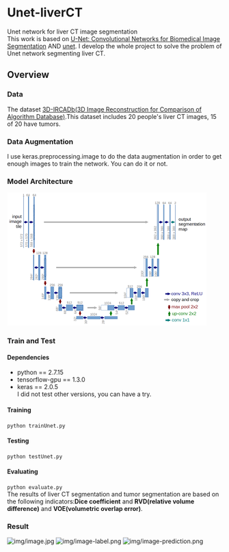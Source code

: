 # Unet-liverCT
Unet network for liver CT image segmentation  
This work is based on [U-Net: Convolutional Networks for Biomedical Image Segmentation](https://lmb.informatik.uni-freiburg.de/people/ronneber/u-net/)
AND [unet](https://github.com/zhixuhao/unet). I develop the whole project to solve the problem of Unet network segmenting liver CT.
## Overview
### Data
The dataset [3D-IRCADb(3D Image Reconstruction for Comparison of Algorithm Database)](https://www.ircad.fr/research/computer/).This dataset
includes 20 people's liver CT images, 15 of 20 have tumors.
### Data Augmentation
I use keras.preprocessing.image to do the data augmentation in order to get enough images to train the network. You can do it or not.
### Model Architecture
![img/u-net-architecture.png](img/u-net-architecture.png)
### Train and Test
#### Dependencies
+ python == 2.7.15
+ tensorflow-gpu == 1.3.0
+ keras == 2.0.5  
I did not test other versions, you can have a try.
#### Training

```python trainUnet.py```
#### Testing
```python testUnet.py```
#### Evaluating
```python evaluate.py```  
The results of liver CT segmentation and tumor segmentation are based on the following indicators:**Dice coefficient** and **RVD(relative volume difference)** and **VOE(volumetric overlap error)**.
### Result
![img/image.jpg](img/image.jpg)
![img/image-label.png](img/image-label.png)
![img/image-prediction.png](img/image-prediction.png)
